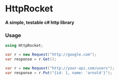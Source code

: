 # HttpRocket
__A simple, testable c# http library__

### Usage

```csharp
using HttpRocket;

var r = new Request("http://google.com");
var response = r.Get();

var r = new Request("http://your-api.com/users");
var response = r.Put("{id: 1, name: 'arnold'}");
```